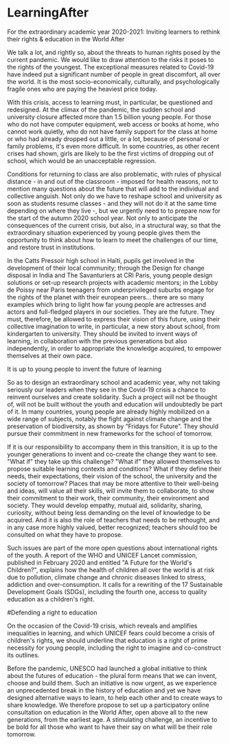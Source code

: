 # LearningAfter
For the extraordinary academic year 2020-2021:  Inviting learners to rethink their rights &amp; education in the World After

We talk a lot, and rightly so, about the threats to human rights posed by the current pandemic. We would like to draw attention to the risks it poses to the rights of the youngest. The exceptional measures related to Covid-19 have indeed put a significant number of people in great discomfort, all over the world. It is the most socio-economically, culturally, and psychologically fragile ones who are paying the heaviest price today.

With this crisis, access to learning must, in particular, be questioned and redesigned. At the climax of the pandemic, the sudden school and university closure affected more than 1.5 billion young people. For those who do not have computer equipment, web access or books at home, who cannot work quietly, who do not have family support for the class at home or who had already dropped out a little, or a lot, because of personal or family problems, it's even more difficult. In some countries, as other recent crises had shown, girls are likely to be the first victims of dropping out of school, which would be an unacceptable regression.
 
Conditions for returning to class are also problematic, with rules of physical distance - in and out of the classroom - imposed for health reasons, not to mention many questions about the future that will add to the individual and collective anguish. Not only do we have to reshape school and university as soon as students resume classes - and they will not do it at the same time depending on where they live -,  but we urgently need to to prepare now for the start of the autumn 2020 school year. Not only to anticipate the consequences of the current crisis, but also, in a structural way, so that the extraordinary situation experienced by young people gives them the opportunity to think about how to learn to meet the challenges of our time, and restore trust in institutions.

In the Catts Pressoir high school in Haïti, pupils get involved in the development of their local community; through the Design for change disposal in India and The Savanturiers at CRI Paris, young people design solutions or set-up research projects with academic mentors; in the Lobby de Poissy near Paris teenagers from underprivileged suburbs engage for the rights of the planet with their european peers…  there are so many examples which bring to light how far young people are actresses and actors and full-fledged players in our societies. They are the future. They must, therefore, be allowed to express their vision of this future, using their collective imagination to write, in particular, a new story about school, from kindergarten to university. They should be invited to invent ways of learning, in collaboration with the previous generations but also independently, in order to appropriate the knowledge acquired, to empower themselves at their own pace.

It is up to young people to invent the future of learning

So as to design an extraordinary school and academic year, why not taking seriously our leaders when they see in the Covid-19 crisis a chance to reinvent ourselves and create solidarity. Such a project will not be thought of, will not be built without the youth and education will undoubtedly be part of it. In many countries, young people are already highly mobilized on a wide range of subjects, notably the fight against climate change and the preservation of biodiversity, as shown by “Fridays for Future”. They should pursue their commitment in new frameworks for the school of tomorrow.

If it is our responsibility to accompany them in this transition, it is up to the younger generations to invent and co-create the change they want to see. "What if" they take up this challenge? "What if" they allowed themselves to propose suitable learning contexts and conditions? What if they define their needs, their expectations, their vision of the school, the university and the society of tomorrow? Places that may be more attentive to their well-being and ideas, will value all their skills, will invite them to collaborate, to show their commitment to their work, their community, their environment and society. They would develop empathy, mutual aid, solidarity, sharing, curiosity, without being less demanding on the level of knowledge to be acquired. And it is also the role of teachers that needs to be rethought, and in any case more highly valued, better recognized; teachers should too be consulted on what they have to propose.

Such issues are part of the more open questions about international rights of the youth. 
A report of the  WHO and UNICEF Lancet commission, published in February 2020 and entitled "A Future for the World's Children?", explains how the health of children all over the world is at risk due to pollution, climate change and chronic diseases linked to stress, addiction and over-consumption. It calls for a rewriting of the 17 Sustainable Development Goals (SDGs), including the fourth one, access to quality education as a children's right.

#Defending a right to education

On the occasion of the Covid-19 crisis, which reveals and amplifies inequalities in learning, and which UNICEF fears could become a crisis of children's rights, we should underline that education is a right of prime necessity for young people, including the right to imagine and co-construct its outlines.

Before the pandemic, UNESCO had launched a global initiative to think about the futures of education - the plural form means that we can invent, choose and build them. Such an initiative is now urgent, as we experience an unprecedented break in the history of education and yet we have designed alternative ways to learn, to help each other and to create ways to share knowledge. We therefore propose to set up a participatory online consultation on education in the World After, open above all to the new generations, from the earliest age. A stimulating challenge, an incentive to be bold for all those who want to have their say on what will be their role tomorrow.
